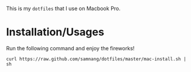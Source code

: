 This is my `dotfiles` that I use on Macbook Pro.

# Installation/Usages

Run the following command and enjoy the fireworks!

```
curl https://raw.github.com/samnang/dotfiles/master/mac-install.sh | sh
```
